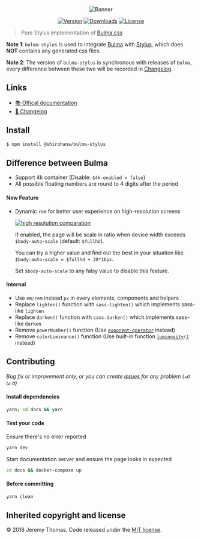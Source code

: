 <p align="center">
  <img alt="Banner" align="center" src="https://raw.githubusercontent.com/shirohana/bulma.stylus/dev/docs/images/bulma-stylus-banner.png">
</p>

<p align="center">
  <a href="https://www.npmjs.com/package/@shirohana/bulma-stylus"><img alt="Version" src="https://img.shields.io/npm/v/@shirohana/bulma-stylus.svg"></a>
  <a href="https://www.npmjs.com/package/@shirohana/bulma-stylus"><img alt="Downloads" src="https://img.shields.io/npm/dm/@shirohana/bulma-stylus.svg"></a>
  <a href="https://www.npmjs.com/package/@shirohana/bulma-stylus"><img alt="License" src="https://img.shields.io/npm/l/@shirohana/bulma-stylus.svg"></a>
</p>

> Pure Stylus implementation of [Bulma.css](https://github.com/jgthms/bulma)

**Note 1**: `bulma-stylus` is used to integrate [Bulma](bulma) with
[Stylus](stylus), which does **NOT** contains any generated css files.

**Note 2**: The version of `bulma-stylus` is synchronous with releases of
`bulma`, every difference between these two will be recorded in
[Changelog](changelog).

[bulma]: https://bulma.io
[stylus]: http://stylus-lang.com
[changelog]: https://github.com/shirohana/bulma.stylus/blob/dev/CHANGELOG.md

Links
-----
- [📚 Offical documentation](bulma-overview)
- [📜 Changelog](changelog)

[bulma-overview]: https://bulma.io/documentation/overview/start
[changelog]: https://github.com/shirohana/bulma.stylus/blob/dev/CHANGELOG.md

Install
-------

```sh
$ npm install @shirohana/bulma-stylus
```

Difference between Bulma
------------------------
- Support 4k container (Disable: `$4k-enabled = false`)
- All possible floating numbers are round to 4 digits after the period

#### New Feature
- Dynamic `rem` for better user experience on high-resolution screens

  [![high resolution comparation](docs/images/responsiveness-compare.png)](https://raw.githubusercontent.com/shirohana/bulma.stylus/dev/docs/images/responsiveness-compare.png)

  If enabled, the page will be scale in ratio when device width exceeds
  `$body-auto-scale` (default: `$fullhd`).

  You can try a higher value and find out the best in your situation like
  `$body-auto-scale = $fullhd + 20*16px`.

  Set `$body-auto-scale` to any falsy value to disable this feature.

#### Internal
- Use `em/rem` instead `px` in every elements, components and helpers
- Replace `lighten()` function with `sass-lighten()` which implements sass-like `lighten`
- Replace `darken()` function with `sass-darken()` which implements sass-like `darken`
- Remove `powerNumber()` function (Use [`exponent-operator`][stylus-operator-exponent] instead)
- Remove `colorLuminance()` function (Use built-in function [`luminosity()`][stylus-bifs-luminosity] instead)

[stylus-operator-exponent]: http://stylus-lang.com/docs/operators.html#exponent-
[stylus-bifs-luminosity]: http://stylus-lang.com/docs/bifs.html#luminositycolor

## Contributing

_Bug fix or improvement only, or you can create [issues][issue] for any problem (๑ơ ω ơ)_

#### Install dependencies
```sh
yarn; cd docs && yarn
```

#### Test your code
Ensure there's no error reported
```sh
yarn dev
```

Start documentation server and ensure the page looks in expected
```sh
cd docs && docker-compose up
```

#### Before committing
```sh
yarn clean
```

[issue]: https://github.com/shirohana/bulma.stylus/issues/new

Inherited copyright and license
-------------------------------
© 2018 Jeremy Thomas. Code released under the [MIT license](https://github.com/jgthms/bulma/blob/master/LICENSE).
